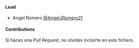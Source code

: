 #### Lead
- Angel Romero [@AngelJRomero21](https://github.com/AngelJRomero21)


#### Contributions



Si haces una *Pull Request*, no olvides incluirte en este fichero. 
